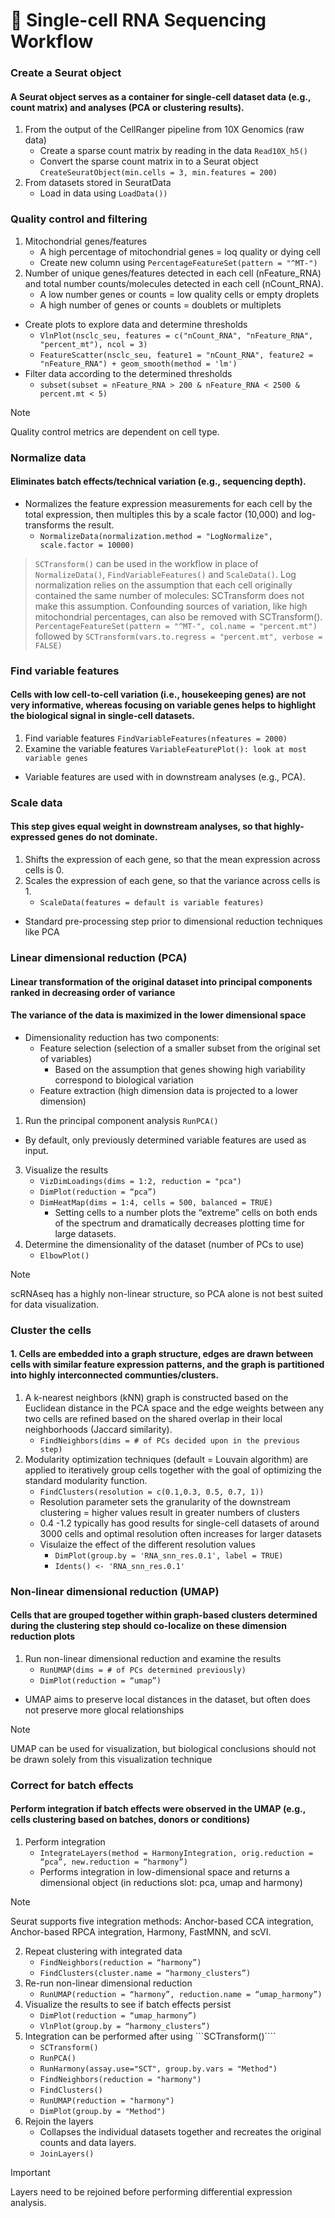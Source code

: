 # 🧬 Single-cell RNA Sequencing Workflow

### Create a Seurat object
#### A Seurat object serves as a container for single-cell dataset data (e.g., count matrix) and analyses (PCA or clustering results).
1. From the output of the CellRanger pipeline from 10X Genomics (raw data)
    - Create a sparse count matrix by reading in the data ```Read10X_h5()```
    - Convert the sparse count matrix in to a Seurat object ```CreateSeuratObject(min.cells = 3, min.features = 200)```
5. From datasets stored in SeuratData
    - Load in data using ```LoadData())```
<!-- Merge the multiple Seurat objects into one object, if needed, for easier downstream manipulation. -->

### Quality control and filtering
1. Mitochondrial genes/features
    - A high percentage of mitochondrial genes = loq quality or dying cell
    - Create new column using ```PercentageFeatureSet(pattern = "^MT-")```
2. Number of unique genes/features detected in each cell (nFeature_RNA) and total number counts/molecules detected in each cell (nCount_RNA).
    - A low number genes or counts = low quality cells or empty droplets
    - A high number of genes or counts = doublets or multiplets
- Create plots to explore data and determine thresholds 
    - ```VlnPlot(nsclc_seu, features = c("nCount_RNA", "nFeature_RNA", "percent_mt"), ncol = 3)``` 
    - ```FeatureScatter(nsclc_seu, feature1 = "nCount_RNA", feature2 = "nFeature_RNA") + geom_smooth(method = 'lm')```
- Filter data according to the determined thresholds
    - ```subset(subset = nFeature_RNA > 200 & nFeature_RNA < 2500 & percent.mt < 5)```
> [!NOTE]
> Quality control metrics are dependent on cell type.

### Normalize data
#### Eliminates batch effects/technical variation (e.g., sequencing depth).
- Normalizes the feature expression measurements for each cell by the total expression, then multiples this by a scale factor (10,000) and log-transforms the result.
    - ```NormalizeData(normalization.method = "LogNormalize", scale.factor = 10000)```
> ```SCTransform()``` can be used in the workflow in place of ```NormalizeData()```, ```FindVariableFeatures()``` and ```ScaleData()```.
> Log normalization relies on the assumption that each cell originally contained the same number of molecules: SCTransform does not make this assumption.
> Confounding sources of variation, like high mitochondrial percentages, can also be removed with SCTransform().
   > ```PercentageFeatureSet(pattern = "^MT-", col.name = "percent.mt")``` followed by
   > ```SCTransform(vars.to.regress = "percent.mt", verbose = FALSE)```

### Find variable features
#### Cells with low cell-to-cell variation (i.e., housekeeping genes) are not very informative, whereas focusing on variable genes helps to highlight the biological signal in single-cell datasets.
1. Find variable features ```FindVariableFeatures(nfeatures = 2000)``` 
2. Examine the variable features ```VariableFeaturePlot(): look at most variable genes```
* Variable features are used with in downstream analyses (e.g., PCA).

### Scale data
#### This step gives equal weight in downstream analyses, so that highly-expressed genes do not dominate.
1. Shifts the expression of each gene, so that the mean expression across cells is 0.
2. Scales the expression of each gene, so that the variance across cells is 1.
    - ```ScaleData(features = default is variable features)```
* Standard pre-processing step prior to dimensional reduction techniques like PCA

### Linear dimensional reduction (PCA)
#### Linear transformation of the original dataset into principal components ranked in decreasing order of variance 
  #### The variance of the data is maximized in the lower dimensional space
- Dimensionality reduction has two components:
    - Feature selection (selection of a smaller subset from the original set of variables)
        - Based on the assumption that genes showing high variability correspond to biological variation
    - Feature extraction (high dimension data is projected to a lower dimension)
1. Run the principal component analysis ```RunPCA()```
  - By default, only previously determined variable features are used as input.
3. Visualize the results
    - ```VizDimLoadings(dims = 1:2, reduction = "pca")```
    - ```DimPlot(reduction = “pca”)```
    - ```DimHeatMap(dims = 1:4, cells = 500, balanced = TRUE)```
        - Setting cells to a number plots the “extreme” cells on both ends of the spectrum and dramatically decreases plotting time for large datasets.
3. Determine the dimensionality of the dataset (number of PCs to use)
    - ```ElbowPlot()```
> [!NOTE]
> scRNAseq has a highly non-linear structure, so PCA alone is not best suited for data visualization.

### Cluster the cells
#### 1. Cells are embedded into a graph structure, edges are drawn between cells with similar feature expression patterns, and the graph is partitioned into highly interconnected communties/clusters.

1. A k-nearest neighbors (kNN) graph is constructed based on the Euclidean distance in the PCA space and the edge weights between any two cells are refined based on the shared overlap in their local neighborhoods (Jaccard similarity).
    - ```FindNeighbors(dims = # of PCs decided upon in the previous step)```
2. Modularity optimization techniques (default = Louvain algorithm) are applied to iteratively group cells together with the goal of optimizing the standard modularity function.
    - ```FindClusters(resolution = c(0.1,0.3, 0.5, 0.7, 1))```
    - Resolution parameter sets the granularity of the downstream clustering = higher values result in greater numbers of clusters
    * 0.4 -1.2 typically has good results for single-cell datasets of around 3000 cells and optimal resolution often increases for larger datasets
    - Visulaize the effect of the different resolution values
      - ```DimPlot(group.by = 'RNA_snn_res.0.1', label = TRUE)```
      - ```Idents() <- 'RNA_snn_res.0.1'```

### Non-linear dimensional reduction (UMAP)
#### Cells that are grouped together within graph-based clusters determined during the clustering step should co-localize on these dimension reduction plots
1. Run non-linear dimensional reduction and examine the results
    - ```RunUMAP(dims = # of PCs determined previously)```
    - ```DimPlot(reduction = “umap”)```
* UMAP aims to preserve local distances in the dataset, but often does not preserve more glocal relationships
> [!NOTE]
> UMAP can be used for visualization, but biological conclusions should not be drawn solely from this visualization technique

### Correct for batch effects 
#### Perform integration if batch effects were observed in the UMAP (e.g., cells clustering based on batches, donors or conditions)
1. Perform integration
    - ```IntegrateLayers(method = HarmonyIntegration, orig.reduction = “pca”, new.reduction = “harmony”)```
    - Performs integration in low-dimensional space and returns a dimensional object (in reductions slot: pca, umap and harmony)
> [!NOTE]
> Seurat supports five integration methods: Anchor-based CCA integration, Anchor-based RPCA integration, Harmony, FastMNN, and scVI.
2. Repeat clustering with integrated data
    - ```FindNeighbors(reduction = “harmony”)``` 
    - ```FindClusters(cluster.name = “harmony_clusters”)```
3. Re-run non-linear dimensional reduction
    - ```RunUMAP(reduction = “harmony”, reduction.name = “umap_harmony”)```
4. Visualize the results to see if batch effects persist
    - ```DimPlot(reduction = “umap_harmony”)```
    - ```VlnPlot(group.by = “harmony_clusters”)```
5. Integration can be performed after using ```SCTransform()````
    - ```SCTransform()```
    - ```RunPCA()```
    - ```RunHarmony(assay.use="SCT", group.by.vars = "Method")```
    - ```FindNeighbors(reduction = "harmony")```
    - ```FindClusters()```
    - ```RunUMAP(reduction = "harmony")```
    - ```DimPlot(group.by = "Method")```
6. Rejoin the layers
    - Collapses the individual datasets together and recreates the original counts and data layers.
    - ```JoinLayers()```
> [!IMPORTANT]
> Layers need to be rejoined before performing differential expression analysis.


<!-- Obtain predicted annotations with Azimuth -->
<!-- ```RunAzimuth(reference = "pbmcref")```: Returns a Seurat object containing celltype annotations -->
<!-- uses an annotated reference dataset to automate the processing, analysis, and interpretation of a scRNAseq data; uses a 'reference-based mapping' pipeline that inputs a counts matrix and performs normalization, visualization, cell annotation, and differential expression (biomarker discovery). -->
<!-- Once Azimuth is run, a Seurat object is returned which contains: Cell annotations (at multiple levels of resolution); Prediction scores (i.e. confidence scores) for each annotation; Projection onto the reference-derived 2-dimensional UMAP visualization -->
<!-- Azimuth leverages a ‘reference-based mapping’ pipeline that inputs a counts matrix of gene expression in single cells, and performs normalization, visualization, cell annotation, and differential expression (biomarker discovery). -->
<!-- The Seurat RunUMAP() output is created in an unsupervised manner and thus is only representative of the heterogeneity of your data. The Azimuth "umap.ref" is created by projecting your query data onto the reference object's UMAP. I would use the unsupervised UMAP as this can piece out the heterogeneity of your data better. You should still use the azimuth annotations, but the "umap.ref" will be representative of the low dimensional space of the reference and thus is not necessarily the best way to capture your object. -->
